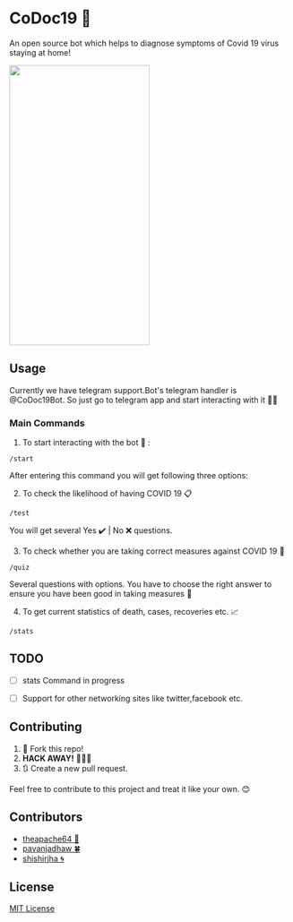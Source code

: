 # CoDoc19 :robot:

An open source bot which helps to diagnose symptoms of Covid 19 virus staying at home!

<img src="https://user-images.githubusercontent.com/15226353/77837846-5e04ff00-718b-11ea-89b7-a3f0cefa25c8.jpg" data-canonical-src="https://user-images.githubusercontent.com/15226353/77837846-5e04ff00-718b-11ea-89b7-a3f0cefa25c8.jpg" width="250" height="500"  />

## Usage
Currently we have telegram support.Bot's telegram handler is @CoDoc19Bot. So just go to telegram app and start interacting with it :man_technologist:

### Main Commands

1. To start interacting with the bot :beginner: :
```
/start
```
After entering this command you will get following three options:

2. To check the likelihood of having COVID 19 :clipboard:
```
/test
```
You will get several Yes :heavy_check_mark: | No :x: questions. 

3. To check whether you are taking correct measures against COVID 19 :thinking:

```
/quiz
```

Several questions with options. You have to choose the right answer to ensure you have been good in taking measures :fist_left:

4. To get current statistics of death, cases, recoveries etc. :chart_with_upwards_trend:

```
/stats
```

## TODO
- [ ] stats Command in progress
- [ ] Support for other networking sites like twitter,facebook etc.


## Contributing

1. 🍴 Fork this repo!
2. **HACK AWAY!** 🔨🔨🔨
3. 🔃 Create a new pull request.

Feel free to contribute to this project and treat it like your own. 😊

## Contributors

- [theapache64 🚁](https://github.com/theapache64)
- [pavanjadhaw 🍀](https://github.com/pavanjadhaw)
- [shishirjha :cyclone:](https://github.com/shishirjha)



## License

[MIT License](https://github.com/teamxenox/codoc19/blob/master/LICENSE)